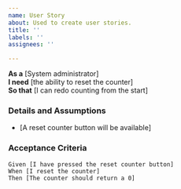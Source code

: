 ```yaml
---
name: User Story
about: Used to create user stories.
title: ''
labels: ''
assignees: ''

---
```


**As a** [System administrator]  
 **I need** [the ability to reset the counter]  
 **So that** [I can redo counting from the start]  
   
 ### Details and Assumptions
 * [A reset counter button will be available]
   
 ### Acceptance Criteria  
   
 ```gherkin
 Given [I have pressed the reset counter button]
 When [I reset the counter]
 Then [The counter should return a 0]
 ```
